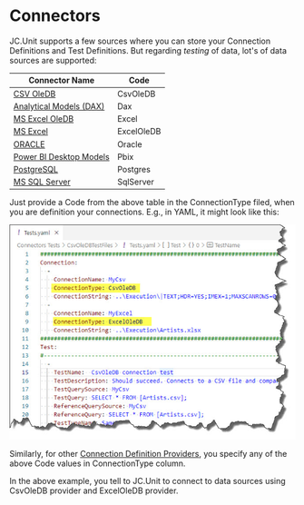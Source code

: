 # Connectors

JC.Unit supports a few sources where you can store your Connection Definitions and Test Definitions. But regarding *testing* of data, lot's of data sources are supported:

| Connector Name | Code |
| -------------- | ---- |
| [CSV OleDB](./csvoledb)           | CsvOleDB |
| [Analytical Models (DAX)](./dax)          | Dax |
| [MS Excel OleDB](./excel-oledb)           | Excel |
| [MS Excel](./excel)           | ExcelOleDB |
| [ORACLE](./oracle)            | Oracle |
| [Power BI Desktop Models](./pbix)         | Pbix |
| [PostgreSQL](./postgres)          | Postgres |
| [MS SQL Server](./sqlserver)          | SqlServer |


Just provide a Code from the above table in the ConnectionType filed, when you are definition your connections. E.g., in YAML, it might look like this:

![yaml-connection-type](../../Images/media/connection-type.jpg)

Similarly, for other [Connection Definition Providers](../connection-definitions/connection-definition-providers), you specify any of the above Code values in ConnectionType column.

In the above example, you tell to JC.Unit to connect to data sources using CsvOleDB provider and ExcelOleDB provider.